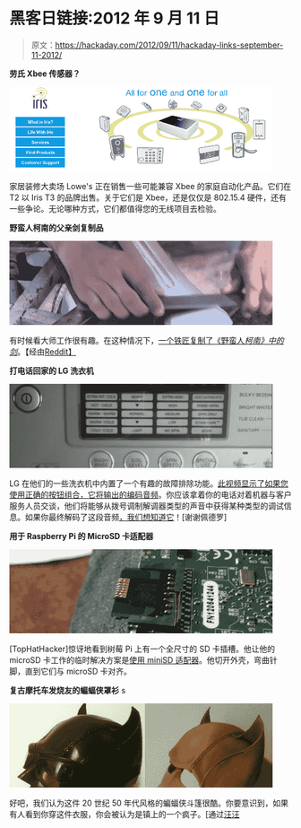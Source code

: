 # 黑客日链接:2012 年 9 月 11 日

> 原文：<https://hackaday.com/2012/09/11/hackaday-links-september-11-2012/>

**劳氏 Xbee 传感器？**

![](img/7faeb6b017d86ab2f78bb5b6c3c53b9f.png "links-xbee-sensros-at-lowes")

家居装修大卖场 Lowe's 正在销售一些可能兼容 Xbee 的家庭自动化产品。它们在 T2 以 Iris T3 的品牌出售。关于它们是 Xbee，还是仅仅是 802.15.4 硬件，还有一些争论。无论哪种方式，它们都值得您的无线项目去检验。

**野蛮人柯南的父亲剑复制品**

![](img/14f50a279590974178bb5413245c80fc.png "links-conan-barbarian-sword")

有时候看大师工作很有趣。在这种情况下，[一个铁匠复制了《野蛮人*柯南》中的剑*](http://www.youtube.com/watch?v=8c2xiKFLnYY)。【经由[Reddit】](http://www.reddit.com/r/Blacksmith/comments/zna3t/a_guy_makes_a_conan_the_barbarian_inspired_sword/)

**打电话回家的 LG 洗衣机**

![](img/a16ecefb00a220a62d5371536226620c.png "links-lg-washer-phones-home")

LG 在他们的一些洗衣机中内置了一个有趣的故障排除功能。[此视频显示了如果您使用正确的按钮组合，它将输出的编码音频](http://www.youtube.com/watch?v=oWfc_uHNh8c)。你应该拿着你的电话对着机器与客户服务人员交谈，他们将能够从拨号调制解调器类型的声音中获得某种类型的调试信息。如果你最终解码了这段音频[，我们想知道它](http://hackaday.com/contact-hack-a-day/)！[谢谢佩德罗]

**用于 Raspberry Pi 的 MicroSD 卡适配器**

![](img/6519d50eeeb38c3693727d18ea85af70.png "links-microsd-card-adapter-for-pi")

[TopHatHacker]惊讶地看到树莓 Pi 上有一个全尺寸的 SD 卡插槽。他让他的 microSD 卡工作的临时解决方案是[使用 miniSD 适配器](http://tophathacker.com/mini-microsd-adapter/)。他切开外壳，弯曲针脚，直到它们与 microSD 卡对齐。

**复古摩托车发烧友的蝙蝠侠罩衫** s

![](img/7e082cdf52a78a55727ccf8174b68296.png "links-batman-cowl")

好吧，我们认为这件 20 世纪 50 年代风格的蝙蝠侠斗篷很酷。你要意识到，如果有人看到你穿这件衣服，你会被认为是镇上的一个疯子。[通过[汪汪](http://boingboing.net/2012/09/10/howto-make-a-leather-rockabill.html)